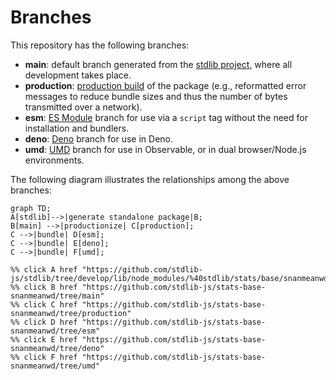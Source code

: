 <!--

@license Apache-2.0

Copyright (c) 2022 The Stdlib Authors.

Licensed under the Apache License, Version 2.0 (the "License");
you may not use this file except in compliance with the License.
You may obtain a copy of the License at

    http://www.apache.org/licenses/LICENSE-2.0

Unless required by applicable law or agreed to in writing, software
distributed under the License is distributed on an "AS IS" BASIS,
WITHOUT WARRANTIES OR CONDITIONS OF ANY KIND, either express or implied.
See the License for the specific language governing permissions and
limitations under the License.

-->

# Branches

This repository has the following branches:

-   **main**: default branch generated from the [stdlib project][stdlib-url], where all development takes place.
-   **production**: [production build][production-url] of the package (e.g., reformatted error messages to reduce bundle sizes and thus the number of bytes transmitted over a network).
-   **esm**: [ES Module][esm-url] branch for use via a `script` tag without the need for installation and bundlers.
-   **deno**: [Deno][deno-url] branch for use in Deno.
-   **umd**: [UMD][umd-url] branch for use in Observable, or in dual browser/Node.js environments.

The following diagram illustrates the relationships among the above branches:

```mermaid
graph TD;
A[stdlib]-->|generate standalone package|B;
B[main] -->|productionize| C[production];
C -->|bundle| D[esm];
C -->|bundle| E[deno];
C -->|bundle| F[umd];

%% click A href "https://github.com/stdlib-js/stdlib/tree/develop/lib/node_modules/%40stdlib/stats/base/snanmeanwd"
%% click B href "https://github.com/stdlib-js/stats-base-snanmeanwd/tree/main"
%% click C href "https://github.com/stdlib-js/stats-base-snanmeanwd/tree/production"
%% click D href "https://github.com/stdlib-js/stats-base-snanmeanwd/tree/esm"
%% click E href "https://github.com/stdlib-js/stats-base-snanmeanwd/tree/deno"
%% click F href "https://github.com/stdlib-js/stats-base-snanmeanwd/tree/umd"
```

[stdlib-url]: https://github.com/stdlib-js/stdlib/tree/develop/lib/node_modules/%40stdlib/stats/base/snanmeanwd
[production-url]: https://github.com/stdlib-js/stats-base-snanmeanwd/tree/production
[deno-url]: https://github.com/stdlib-js/stats-base-snanmeanwd/tree/deno
[umd-url]: https://github.com/stdlib-js/stats-base-snanmeanwd/tree/umd
[esm-url]: https://github.com/stdlib-js/stats-base-snanmeanwd/tree/esm